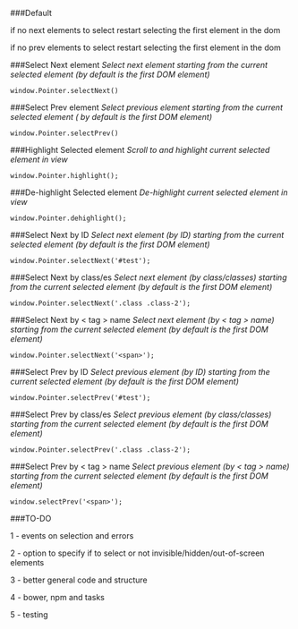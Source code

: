 ###Default

if no next elements to select restart selecting the first element in the dom

if no prev elements to select restart selecting the first element in the dom

###Select Next element
_Select next element starting from the current selected element (by default is the first DOM element)_
```
window.Pointer.selectNext()
```

###Select Prev element
_Select previous element starting from the current selected element ( by default is the first DOM element)_
```
window.Pointer.selectPrev()
```

###Highlight Selected element
_Scroll to and highlight current selected element in view_
```
window.Pointer.highlight();
```

###De-highlight Selected element
_De-highlight current selected element in view_
```
window.Pointer.dehighlight();
```

###Select Next by ID
_Select next element (by ID) starting from the current selected element (by default is the first DOM element)_
```
window.Pointer.selectNext('#test');
```

###Select Next by class/es
_Select next element (by class/classes) starting from the current selected element (by default is the first DOM element)_
```
window.Pointer.selectNext('.class .class-2');
```
###Select Next by < tag > name
_Select next element (by < tag > name) starting from the current selected element (by default is the first DOM element)_
```
window.Pointer.selectNext('<span>');
```

###Select Prev by ID
_Select previous element (by ID) starting from the current selected element (by default is the first DOM element)_
```
window.Pointer.selectPrev('#test');
```

###Select Prev by class/es
_Select previous element (by class/classes) starting from the current selected element (by default is the first DOM element)_
```
window.Pointer.selectPrev('.class .class-2');
```
###Select Prev by < tag > name
_Select previous element (by < tag > name) starting from the current selected element (by default is the first DOM element)_
```
window.selectPrev('<span>');
```

###TO-DO

1 - events on selection and errors

2 - option to specify if to select or not invisible/hidden/out-of-screen elements

3 - better general code and structure

4 - bower, npm and tasks

5 - testing
